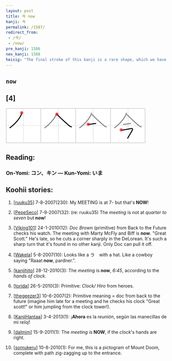 ```yaml
---
layout: post
title: 今 now
kanji: 今
permalink: /1587/
redirect_from:
 - /今/
 - /now/
pre_kanji: 1586
nex_kanji: 1588
heisig: "The final stroke of this kanji is a rare shape, which we have not met before and will only meet in this character and others that include it as a primitive. We are more accustomed to seeing it straightened out as part of other shapes - for instance, as the second stroke of <i>mouth</i>. If you need any help at all with this character, you may picture it as two hands of a clock pointing to what time it is <b>now</b>. The element above it, <i>meeting</i>, should easily relate to that image."
---
```


## `now`

## [4]

<div class="stroke"><img src="../images/E4BB8A.png" /></div>

## Reading:

### On-Yomi: コン、キン &mdash; Kun-Yomi: いま

## Koohii stories:

1) [<a href="http://kanji.koohii.com/profile/ruuku35">ruuku35</a>] 7-8-2007(230): My MEETING is at 7- but that&#039;s<strong> NOW</strong>! 

2) [<a href="http://kanji.koohii.com/profile/PepeSeco">PepeSeco</a>] 7-9-2007(32): (re: ruuku35) The <em>meeting</em> is not at <em>quarter to seven</em> but<strong> now</strong>! 

3) [<a href="http://kanji.koohii.com/profile/Viking101">Viking101</a>] 24-1-2010(12): <em>Doc Brown</em> (primitive) from Back to the Future checks his watch. The meeting with Marty McFly and Biff is <strong>now</strong>. &quot;Great Scott.&quot; He&#039;s late, so he cuts a corner sharply in the DeLorean. It&#039;s such a sharp turn that it&#039;s found in no other kanji. Only Doc can pull it off. 

4) [<a href="http://kanji.koohii.com/profile/Wakela">Wakela</a>] 5-8-2007(10): Looks like a ラ　with a hat. Like a cowboy saying &quot;Raaat<strong> now</strong>, pardner.&quot;. 

5) [<a href="http://kanji.koohii.com/profile/kanjihito">kanjihito</a>] 28-12-2010(3): The <em>meeting</em> is<strong> now</strong>, <em>6:45</em>, according to the <em>hands of clock</em>. 

6) [<a href="http://kanji.koohii.com/profile/torida">torida</a>] 26-5-2010(3): Primitive: <em>Clock/ Hiro</em> from heroes. 

7) [<a href="http://kanji.koohii.com/profile/thegeezer3">thegeezer3</a>] 10-6-2007(2): Primitive meaning = doc from back to the future (imagine him late for a meeting and he checks his clock &quot;Great scott!&quot; or him jumpling from the clock tower!). 

8) [<a href="http://kanji.koohii.com/profile/KanjiHantaa">KanjiHantaa</a>] 3-4-2013(1): ¡<strong>Ahora</strong> es la <em>reunión</em>, según las manecillas de mi <em>reloj</em>! 

9) [<a href="http://kanji.koohii.com/profile/dalmim">dalmim</a>] 15-9-2011(1): The <em>meeting</em> is<strong> NOW</strong>, if the <em>clock</em>&#039;s hands are right. 

10) [<a href="http://kanji.koohii.com/profile/somukeru">somukeru</a>] 10-8-2010(1): For me, this is a pictogram of Mount Doom, complete with path zig-zagging up to the entrance. 
